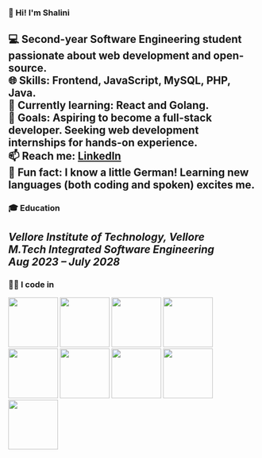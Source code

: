 ### 👋 Hi! I'm Shalini

💻 Second-year Software Engineering student passionate about web development and open-source.<br>
🌐 Skills: Frontend, JavaScript, MySQL, PHP, Java.<br>
🚀 Currently learning: React and Golang.<br>
🎯 Goals: Aspiring to become a full-stack developer. Seeking web development internships for hands-on experience.<br>
📫 Reach me: [LinkedIn](https://www.linkedin.com/in/shalinibalaji/)<br>
🌟 Fun fact: I know a little German! Learning new languages (both coding and spoken) excites me.
---

### 🎓 Education

  ***Vellore Institute of Technology, Vellore***  
      *M.Tech Integrated Software Engineering*<br>
      *Aug 2023 – July 2028*
---

### 👨‍💻 I code in

<img src="https://img.shields.io/badge/-Java-007396?logo=java&logoColor=white" width="100"/>
<img src="https://img.shields.io/badge/-Python-3776AB?logo=python&logoColor=white" width="100"/>
<img src="https://img.shields.io/badge/-C++-00599C?logo=c%2B%2B&logoColor=white" width="100"/>
<img src="https://img.shields.io/badge/-HTML5-E34F26?logo=html5&logoColor=white" width="100"/>
<img src="https://img.shields.io/badge/-CSS3-1572B6?logo=css3&logoColor=white" width="100"/>
<img src="https://img.shields.io/badge/-JavaScript-F7DF1E?logo=javascript&logoColor=black" width="100"/>
<img src="https://img.shields.io/badge/-MySQL-4479A1?logo=mysql&logoColor=white" width="100"/>
<img src="https://img.shields.io/badge/-SQL-003B57?logo=sql&logoColor=white" width="100"/>
<img src="https://img.shields.io/badge/-PHP-777BB4?logo=php&logoColor=white" width="100"/>





